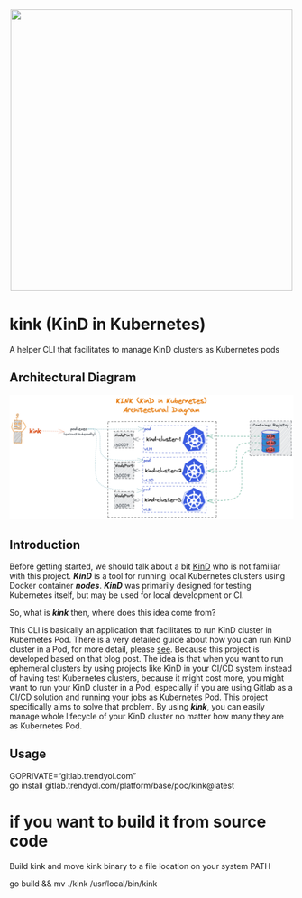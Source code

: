 <div align="center">
  <img width="500" height="500" src="https://github.com/marcusolsson/gophers/raw/master/viking.png">
</div>

# kink (KinD in Kubernetes)

A helper CLI that facilitates to manage KinD clusters as Kubernetes pods

## Architectural Diagram

![kink_v1](./assets/kink_v1.png)

## Introduction

Before getting started, we should talk about a bit [KinD](https://kind.sigs.k8s.io) who is not familiar with this
project. **_KinD_** is a tool for running local Kubernetes clusters using Docker container **_nodes_**. **_KinD_** was
primarily designed for testing Kubernetes itself, but may be used for local development or CI.

So, what is **_kink_** then, where does this idea come from?

This CLI is basically an application that facilitates to run KinD cluster in Kubernetes Pod. There is a very detailed
guide about how you can run KinD cluster in a Pod, for more detail,
please [see](https://d2iq.com/blog/running-kind-inside-a-kubernetes-cluster-for-continuous-integration). Because this
project is developed based on that blog post. The idea is that when you want to run ephemeral clusters by using projects
like KinD in your CI/CD system instead of having test Kubernetes clusters, because it might cost more, you might want to
run your KinD cluster in a Pod, especially if you are using Gitlab as a CI/CD solution and running your jobs as
Kubernetes Pod. This project specifically aims to solve that problem. By using **_kink_**, you can easily manage whole
lifecycle of your KinD cluster no matter how many they are as Kubernetes Pod.

## Usage

GOPRIVATE=“gitlab.trendyol.com” \
go install gitlab.trendyol.com/platform/base/poc/kink@latest

# if you want to build it from source code

Build kink and move kink binary to a file location on your system PATH

go build && mv ./kink /usr/local/bin/kink

